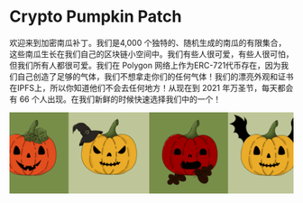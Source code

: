 # Crypto Pumpkin Patch

欢迎来到加密南瓜补丁。我们是4,000 个独特的、随机生成的南瓜的有限集合，这些南瓜生长在我们自己的区块链小空间中。我们有些人很可爱，有些人很可怕，但我们所有人都很可爱。我们在 Polygon 网络上作为ERC-721代币存在，因为我们自己创造了足够的气体，我们不想拿走你们的任何气体！我们的漂亮外观和证书在IPFS上，所以你知道他们不会去任何地方！从现在到 2021 年万圣节，每天都会有 66 个人出现。在我们新鲜的时候快速选择我们中的一个！

![nft](unnamed.png)


